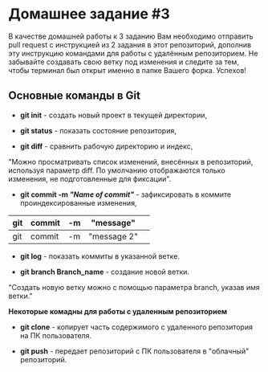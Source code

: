 # Домашнее задание #3

В качестве домашней работы к 3 заданию Вам необходимо отправить pull request с инструкцией из 2 задания в этот репозиторий, дополнив эту инструкцию командами для работы с удалённым репозиторием. Не забывайте создавать свою ветку под изменения и следите за тем, чтобы терминал был открыт именно в папке Вашего форка. Успехов!
## Основные команды в Git

* **git init** - создать новый проект в текущей директории,

* **git status** - показать состояние репозитория,

* **git diff** - сравнить рабочую директорию и индекс,

"Можно просматривать список изменений, внесённых в репозиторий, используя параметр diff. По умолчанию отображаются только изменения, не подготовленные для фиксации".

* **git commit -m *"Name of commit"*** - зафиксировать в коммите проиндексированные изменения,

| git | commit | -m | "message"   |   |
|-----|--------|----|-------------|---|
| git | commit | -m | "message 2" |   |

* **git log** - показать коммиты в указанной ветке.

* **git branch Branch_name** - создание новой ветки.

"Создать новую ветку можно с помощью параметра branch, указав имя ветки."

**Некоторые комадны для работы с удаленным репозиторием**

* **git clone** - копирует часть содержимого с удаленного репозитория на ПК пользователя.

* **git push** - передает репозиторий с ПК пользователя в "облачный" репозиторий.